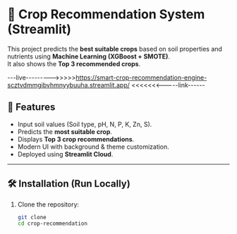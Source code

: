 # 🌱 Crop Recommendation System (Streamlit)

This project predicts the **best suitable crops** based on soil properties and nutrients using **Machine Learning (XGBoost + SMOTE)**.  
It also shows the **Top 3 recommended crops**.

---live--------->>>>>https://smart-crop-recommendation-engine-scztvdmmgibvhmnyybuuha.streamlit.app/    <<<<<<<-----link------

## 🚀 Features
- Input soil values (Soil type, pH, N, P, K, Zn, S).
- Predicts the **most suitable crop**.
- Displays **Top 3 crop recommendations**.
- Modern UI with background & theme customization.
- Deployed using **Streamlit Cloud**.

---

## 🛠️ Installation (Run Locally)

1. Clone the repository:
   ```bash
   git clone 
   cd crop-recommendation
